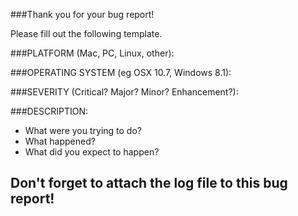 ###Thank you for your bug report!  

Please fill out the following template.

###PLATFORM (Mac, PC, Linux, other):

###OPERATING SYSTEM (eg OSX 10.7, Windows 8.1):

###SEVERITY (Critical? Major? Minor? Enhancement?):

###DESCRIPTION:
  - What were you trying to do?
  - What happened?
  - What did you expect to happen?
  
 ## Don't forget to attach the log file to this bug report! 